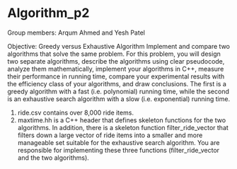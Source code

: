 # Algorithm_p2

Group members: Arqum Ahmed and Yesh Patel

Objective: Greedy versus Exhaustive Algorithm
Implement and compare two algorithms that solve the same problem. For this
problem, you will design two separate algorithms, describe the algorithms using clear pseudocode, analyze them mathematically, implement your algorithms in C++, measure their performance in running time, compare your experimental results with the efficiency class of your algorithms, and draw conclusions. The first is a greedy algorithm with a fast (i.e. polynomial) running time, while the second is an exhaustive search algorithm with a slow (i.e. exponential) running time.


1. ride.csv contains over 8,000 ride items.
2. maxtime.hh is a C++ header that defines skeleton functions for the two algorithms. In addition, there is a skeleton function filter_ride_vector that filters down a large vector of ride items into a smaller and more manageable set suitable for the exhaustive search algorithm. You are responsible for implementing these three functions (filter_ride_vector and the two
algorithms). 
